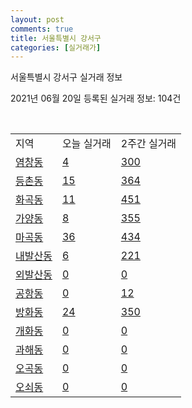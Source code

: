 ```yaml
---
layout: post
comments: true
title: 서울특별시 강서구
categories: [실거래가]
---
```


서울특별시 강서구 실거래 정보

2021년 06월 20일 등록된 실거래 정보: 104건

<script type="text/javascript">
  google.charts.load('current', {'packages':['corechart']});
  google.charts.setOnLoadCallback(drawChart);

  function drawChart() {
    var data = google.visualization.arrayToDataTable([['거래일', '매매', '전월세', '전매'], ['2021-02', 0, 31, 0], ['2021-03', 28, 186, 0], ['2021-04', 216, 637, 0], ['2021-05', 319, 695, 0], ['2021-06', 14, 361, 0]]);

    var options = {
      title: '최근 유형별 거래량 추이',
      legend: { position: 'bottom' }
    };

    var chart = new google.visualization.LineChart(document.getElementById('columnchart_material'));
    chart.draw(data, (options));
  }
</script>

<div id="columnchart_material" style="width: 450px; margin-left: -35px"></div>
<br>
<table class="sortable">
  <tr>
    <td>지역</td>
    <td>오늘 실거래</td>
    <td>2주간 실거래</td>
  </tr>

  
  <tr class="item">
    <td><a href="1150010100.html">염창동</a></td>
    <td><a href="1150010100.html">4</a></td>
    <td><a href="1150010100.html">300</a></td>
  </tr>
    

  <tr class="item">
    <td><a href="1150010200.html">등촌동</a></td>
    <td><a href="1150010200.html">15</a></td>
    <td><a href="1150010200.html">364</a></td>
  </tr>
    

  <tr class="item">
    <td><a href="1150010300.html">화곡동</a></td>
    <td><a href="1150010300.html">11</a></td>
    <td><a href="1150010300.html">451</a></td>
  </tr>
    

  <tr class="item">
    <td><a href="1150010400.html">가양동</a></td>
    <td><a href="1150010400.html">8</a></td>
    <td><a href="1150010400.html">355</a></td>
  </tr>
    

  <tr class="item">
    <td><a href="1150010500.html">마곡동</a></td>
    <td><a href="1150010500.html">36</a></td>
    <td><a href="1150010500.html">434</a></td>
  </tr>
    

  <tr class="item">
    <td><a href="1150010600.html">내발산동</a></td>
    <td><a href="1150010600.html">6</a></td>
    <td><a href="1150010600.html">221</a></td>
  </tr>
    

  <tr class="item">
    <td><a href="1150010700.html">외발산동</a></td>
    <td><a href="1150010700.html">0</a></td>
    <td><a href="1150010700.html">0</a></td>
  </tr>
    

  <tr class="item">
    <td><a href="1150010800.html">공항동</a></td>
    <td><a href="1150010800.html">0</a></td>
    <td><a href="1150010800.html">12</a></td>
  </tr>
    

  <tr class="item">
    <td><a href="1150010900.html">방화동</a></td>
    <td><a href="1150010900.html">24</a></td>
    <td><a href="1150010900.html">350</a></td>
  </tr>
    

  <tr class="item">
    <td><a href="1150011000.html">개화동</a></td>
    <td><a href="1150011000.html">0</a></td>
    <td><a href="1150011000.html">0</a></td>
  </tr>
    

  <tr class="item">
    <td><a href="1150011100.html">과해동</a></td>
    <td><a href="1150011100.html">0</a></td>
    <td><a href="1150011100.html">0</a></td>
  </tr>
    

  <tr class="item">
    <td><a href="1150011200.html">오곡동</a></td>
    <td><a href="1150011200.html">0</a></td>
    <td><a href="1150011200.html">0</a></td>
  </tr>
    

  <tr class="item">
    <td><a href="1150011300.html">오쇠동</a></td>
    <td><a href="1150011300.html">0</a></td>
    <td><a href="1150011300.html">0</a></td>
  </tr>
    


</table>


    